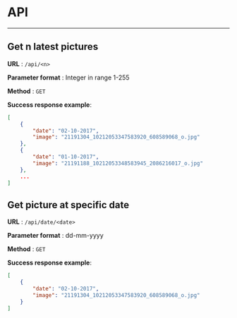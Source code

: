 # API
---
## Get n latest pictures

**URL** : `/api/<n>`

**Parameter format** : Integer in range 1-255

**Method** : `GET`

**Success response example**:

```json
[
    {
        "date": "02-10-2017",
        "image": "21191304_10212053347583920_608589068_o.jpg"
    },
    {
        "date": "01-10-2017",
        "image": "21191188_10212053348583945_2086216017_o.jpg"
    },
    ...
]
```

## Get picture at specific date

**URL** : `/api/date/<date>`

**Parameter format** : dd-mm-yyyy

**Method** : `GET`

**Success response example**:

```json
[
    {
        "date": "02-10-2017",
        "image": "21191304_10212053347583920_608589068_o.jpg"
    }
]
```